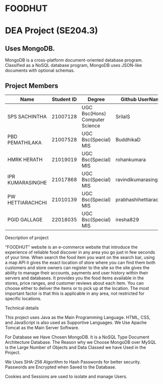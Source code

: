# FOODHUT
# DEA Project (SE204.3)

## Uses MongoDB.
MongoDB is a cross-platform document-oriented database program. Classified as a NoSQL database program, MongoDB uses JSON-like documents with optional schemas.

## Project Members
| Name| Student ID | Degree | Github UserName |
|--|--|--|--|
| SPS SACHINTHA | 21007128 | UGC Bsc(Hons) Computer Science| SrilalS |
| PBD PEMATHILAKA | 21007528 | UGC Bsc(Special) MIS| BuddhikaD |
| HMRK HERATH | 21019019| UGC Bsc(Special) MIS| rohankumara |
| IPR KUMARASINGHE | 21017868 | UGC Bsc(Special) MIS| ravindikumarasinghe |
| PW HETTIARACHCHI | 21010139| UGC Bsc(Special) MIS|prabhashihettiarachchi| |
| PGID GALLAGE | 22018035| UGC Bsc(Special) MIS|iresha829|


Description of project

“FOODHUT” website is an e-commerce website that introduce the experience of reliable food discover in any area you go just in few seconds of your time. When search the food item you want on the search bar, using a map API it gives the exact location of store where you can find them both customers and store owners can register to the site so the site gives the ability to manage their accounts, payments and user history within their servers and databases. It provides you the food items available in the stores, price ranges, and customer reviews about each item. You can choose either to deliver the items or to pick up at the location. The most important factor is that this is applicable in any area, not restricted for specific locations.

Technical details

This project uses Java as the Main Programming Language. HTML, CSS, and JavaScript is also used as Supportive Languages. We Use Apache Tomcat as the Main Server Software.

For Database we Have Chosen MongoDB. It is a NoSQL Type Document Architecture Database. The Reason why we Choose MongoDB over MySQL is the Large Number of Objects and Data Classed we have Used in the Project.

We Uses SHA-256 Algorithm to Hash Passwords for better security. Passwords are Encrypted when Saved to the Database.

Cookies and Sessions are used to isolate and manage Users.
